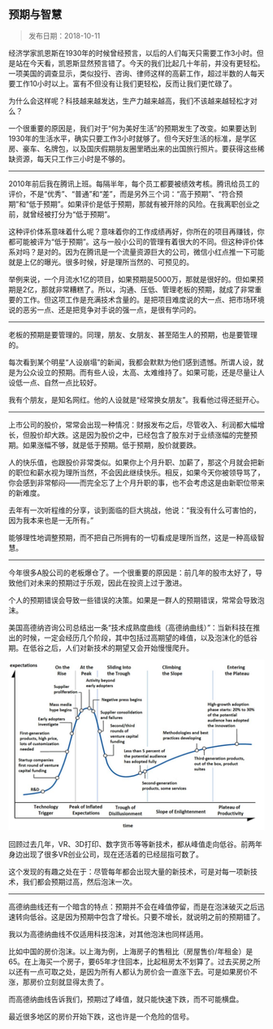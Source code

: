 ## 预期与智慧

> 发布日期：2018-10-11

经济学家凯恩斯在1930年的时候曾经预言，以后的人们每天只需要工作3小时。但是站在今天看，凯恩斯显然预言错了。今天的我们比起几十年前，并没有更轻松。一项美国的调查显示，类似投行、咨询、律师这样的高薪工作，超过半数的人每天要工作10小时以上。富有不但没有让我们更轻松，反而让我们更忙碌了。

为什么会这样呢？科技越来越发达，生产力越来越高，我们不该越来越轻松才对么？

一个很重要的原因是，我们对于“何为美好生活”的预期发生了改变。如果要达到1930年的生活水平，确实只要工作3小时就够了。但今天好生活的标准，是学区房、豪车、名牌包，以及国庆假期朋友圈里晒出来的出国旅行照片。要获得这些稀缺资源，每天只工作三小时是不够的。

---

2010年前后我在腾讯上班。每隔半年，每个员工都要被绩效考核。腾讯给员工的评价，不是“优秀”、“普通”和“差”，而是另外三个词：“高于预期”、“符合预期”和“低于预期”。如果评价是低于预期，那就有被开除的风险。在我离职创业之前，就曾经被打分为“低于预期”。

这种评价体系意味着什么呢？意味着你的工作成绩再好，你所在的项目再赚钱，你都可能被评为“低于预期”。这与一般小公司的管理有着很大的不同。但这种评价体系对吗？是对的。因为在腾讯是一个流量资源巨大的公司，微信小红点推一下可能就是上亿的曝光。很多时候，好是理所当然的、可预见的。

举例来说，一个月流水1亿的项目，如果预期是5000万，那就是很好的。但如果预期是2亿，那就非常糟糕了。所以，沟通、压低、管理老板的预期，就成了非常重要的工作。但这项工作是充满技术含量的。是把项目难度说的大一点、把市场环境说的恶劣一点、还是把竞争对手说的强一点，是很有学问的。

---

老板的预期是要管理的。同理，朋友、女朋友、甚至陌生人的预期，也是要管理的。

每次看到某个明星“人设崩塌”的新闻，我都会默默为他们感到遗憾。所谓人设，就是为公众设立的预期。而有些人设，太高、太难维持了。如果可能，还是尽量让人设低一点、自然一点比较好。

我有个朋友，是知名网红。他的人设就是“经常换女朋友”。我看他过得还挺开心。

---

上市公司的股价，常常会出现一种情况：财报发布之后，尽管收入、利润都大幅增长，但股价却大跌。这是因为股价之中，已经包含了股东对于业绩涨幅的完整预期。如果涨幅不够，就是低于预期。低于预期，股价就要跌。

人的快乐值，也跟股价非常类似。如果你上个月升职、加薪了，那这个月就会把新的职位和薪水视为理所当然，不会因此继续快乐。相反，如果今天你被领导骂了，你会感到非常郁闷——而完全忘了上个月升职的事，也不会考虑这是由新职位带来的新难度。

去年有一次听程维的分享，谈到面临的巨大挑战，他说：“我没有什么可害怕的，因为我本来也是一无所有。”

能够理性地调整预期，而不把自己所拥有的一切看成是理所当然，这是一种高级智慧。


---

今年很多A股公司的老板爆仓了。一个很重要的原因是：前几年的股市太好了，导致他们对未来的预期过于乐观，因此在投资上过于激进。

个人的预期错误会导致一些错误的决策。如果是一群人的预期错误，常常会导致泡沫。

美国高德纳咨询公司总结出一条“技术成熟度曲线（高德纳曲线）”：当新科技在推出的时候，一定会经历几个阶段，其中包括过高期望的峰值，以及泡沫化的低谷期。在低谷之后，人们对新技术的期望又会开始慢慢爬升。

![](images/33-1.jpg)

回顾过去几年，VR、3D打印、数字货币等等新技术，都从峰值走向低谷。前两年身边出现了很多VR创业公司，现在还活着的已经屈指可数了。

这个发现的有趣之处在于：尽管每年都会出现大量的新技术，可是对每一项新技术，我们都会预期过高，然后泡沫一次。

---

高德纳曲线还有一个暗含的特点：预期并不会在峰值停留，而是在泡沫破灭之后迅速转向低谷。这是因为预期中包含了增长。只要不增长，就说明之前的预期错了。

我以为高德纳曲线不仅适用科技泡沫，对其他泡沫也同样适用。

比如中国的房价泡沫。以上海为例，上海房子的售租比（房屋售价/年租金）是65。在上海买一个房子，要65年才住回本，比起租房太不划算了。过去买房之所以还有一点可取之处，是因为所有人都认为房价会一直涨下去。可是如果房价不涨，那房价立刻就显得太贵了。

而高德纳曲线告诉我们，预期过了峰值，就只能快速下跌，而不可能横盘。

最近很多地区的房价开始下跌，这也许是一个危险的信号。




